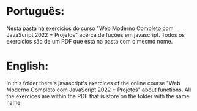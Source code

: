 # Português:

Nesta pasta há exercícios do curso "Web Moderno Completo com JavaScript 2022 + Projetos" acerca de fuções em javascript. Todos os exercícios são de um PDF que está na pasta com o mesmo nome.

# English:

In this folder there's javascript's exercices of the online course "Web Moderno Completo com JavaScript 2022 + Projetos" about functions. All the exercices are within the PDF that is store on the folder with the same name.